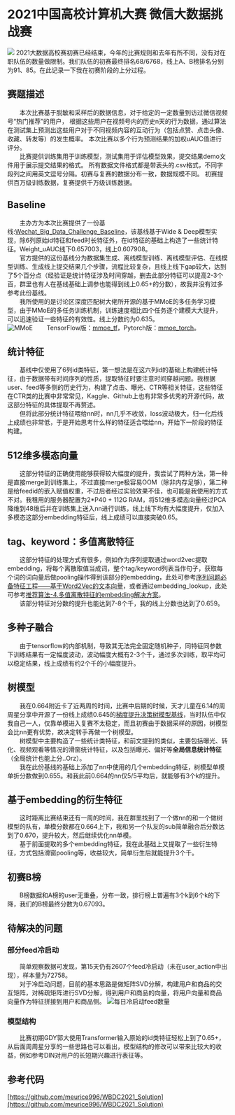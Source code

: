 # 2021中国高校计算机大赛 微信大数据挑战赛

![](https://hexo-img-meurice.oss-cn-beijing.aliyuncs.com/cover/2021wechat_algo.png)
2021大数据高校赛初赛已经结束，今年的比赛规则和去年有所不同，没有对在职队伍的数量做限制。我们队伍的初赛最终排名68/6768，线上A、B榜排名分别为91、85。在此记录一下我在初赛阶段的上分过程。

<!--more-->
## 赛题描述
　　本次比赛基于脱敏和采样后的数据信息，对于给定的一定数量到访过微信视频号“热门推荐”的用户， 根据这些用户在视频号内的历史n天的行为数据，通过算法在测试集上预测出这些用户对于不同视频内容的互动行为（包括点赞、点击头像、收藏、转发等）的发生概率。 本次比赛以多个行为预测结果的加权uAUC值进行评分。  
　　比赛提供训练集用于训练模型，测试集用于评估模型效果，提交结果demo文件用于展示提交结果的格式。 所有数据文件格式都是带表头的.csv格式，不同字段列之间用英文逗号分隔。初赛与复赛的数据分布一致，数据规模不同。 初赛提供百万级训练数据，复赛提供千万级训练数据。

## Baseline
　　主办方为本次比赛提供了一份基线:[Wechat_Big_Data_Challenge_Baseline](https://github.com/WeChat-Big-Data-Challenge-2021/WeChat_Big_Data_Challenge)，该基线基于Wide & Deep模型实现，除6列原始id特征和feed时长特征外，在id特征的基础上构造了一些统计特征。Weight_uAUC线下0.657003，线上0.607908。  
　　官方提供的这份基线分为数据集生成、离线模型训练、离线模型评估、在线模型训练、生成线上提交结果几个步骤，流程比较复杂，且线上线下gap较大，达到了5个百分点（经验证是统计特征涉及时间穿越，删去此部分特征可以提高2-3个百，群里也有人在基线基础上调参也能得到线上0.65+的分数），故我并没有过多参考此份基线。  
　　我所使用的是讨论区深度匹配树大佬所开源的基于MMoE的多任务学习模型，由于MMoE的多任务训练机制，训练速度相比四个任务逐个建模大大提升，可以迅速验证一些特征的有效性。线上分数约为0.635。  
  ![MMoE](https://hexo-img-meurice.oss-cn-beijing.aliyuncs.com/wechat_algo_stage1/MMoE.jpg)
 　　TensorFlow版：[mmoe_tf](https://github.com/zanshuxun/WeChat_Big_Data_Challenge_DeepCTR_baseline)，Pytorch版：[mmoe_torch](https://github.com/dpoqb/wechat_big_data_baseline_pytorch)。


## 统计特征
　　基线中仅使用了6列id类特征，第一想法是在这六列id的基础上构建统计特征，由于数据带有时间序列的性质，提取特征时要注意时间穿越问题。我根据user、feed等多侧的历史行为，构建了点击、曝光、CTR等相关特征，这些特征在CTR类的比赛中非常常见，Kaggle、Github上也有非常多优秀的开源代码，故这部分特征的具体提取不再赘述。  
　　但将此部分统计特征喂给nn时，nn几乎不收敛，loss波动极大，归一化后线上成绩也非常低，于是开始思考什么样的特征适合喂给nn，开始下一阶段的特征构建。

## 512维多模态向量
　　这部分特征的正确使用能够获得较大幅度的提升，我尝试了两种方法，第一种是直接merge到训练集上，不过直接merge极容易OOM（除非内存足够），第二种是给feedid的嵌入赋值权重，不过后者经过实验效果不佳，也可能是我使用的方式不对。我租用的服务器配置为2\*P40 + 112G RAM，将512维多模态向量经过PCA降维到48维后并在训练集上送入nn进行训练，线上线下均有大幅度提升，仅加入多模态这部分embedding特征后，线上成绩可以直接突破0.65。

## tag、keyword：多值离散特征
　　这部分特征的处理方式有很多，例如作为序列提取通过word2vec提取embedding，将每个离散取值当成词，整个tag/keyword列表当作句子，获取每个词的词向量后做pooling操作得到该部分的embedding，此处可参考[序列问题必备特征工程——基于Word2Vec的文本向量](https://mp.weixin.qq.com/s?__biz=Mzk0NDE5Nzg1Ng==&mid=2247496721&idx=1&sn=c7fab106254f555cbea64e8464c84074&chksm=c32aed9ef45d64887f23606031d052c3fdce868b975644ca62db52bfd70185d4ddd212f0364f&mpshare=1&scene=23&srcid=0701JaeEB4Z1IDrtYDj3zaDK&sharer_sharetime=1625107770080&sharer_shareid=8c3bd21461ee94c3d6cc62dff5de10ac#rd)，或者通过embedding_lookup，此处可参考[推荐算法-4.多值离散特征的embedding解决方案](https://zhuanlan.zhihu.com/p/149014347)。  
　　该部分特征对分数的提升也能达到7-8个千，我的线上分数也达到了0.659。


## 多种子融合
　　由于tensorflow的内部机制，导致其无法完全固定随机种子，同特征同参数下训练结果有一定幅度波动，波动幅度大概有2-3个千，通过多次训练，取平均可以稳定结果，线上成绩有约2个千的小幅度提升。


## 树模型
　　我在0.664附近卡了近两周的时间，比赛中后期的时候，天才儿童在6.14的周周星分享中开源了一份线上成绩0.645的[梯度提升决策树模型基线](https://developers.weixin.qq.com/community/minihome/article/doc/0006467d05427892b94c341aa56813)，当时队伍中仅我自己一人，仅靠单模进入复赛不太稳定，而且初赛由于数据采样的原因，树模型会比nn更有优势，故决定转手再做一个树模型。  
　　树模型中主要构造了一些统计类特征，和前文提到的类似，主要包括曝光、转化、视频观看等情况的滑窗统计特征，以及包括曝光、偏好等**全局信息统计特征**（全局统计也能上分..Orz）。  
　　我在此份基线的基础上添加了nn中使用的几个embedding特征，树模型单模单折分数做到0.655。和我此前0.664的nn仅5/5平均后，就能够有3个k的提升。

## 基于embedding的衍生特征
　　这时距离比赛结束还有一周的时间，我在群里找到了一个做nn的和一个做树模型的队有，单模分数都在0.664上下，我和另一个队友的sub简单融合后分数达到了0.670，提升较大，然后继续优化nn单模。  
　　基于前面提取的多个embedding特征，我在此基础上又提取了一些衍生特征，方式包括滑窗pooling等，收益较大，简单衍生后就能提升3个千。

## 初赛B榜
　　B榜数据和A榜的user无重叠，分布一致，排行榜上普遍有3个k到6个k的下降，我们的B榜最终分数为0.67093。

## 待解决的问题
### 部分feed冷启动 
　　简单观察数据可发现，第15天仍有2607个feed冷启动（未在user_action中出现），样本量为72758。  
　　对于冷启动问题，目前的基本思路是做矩阵SVD分解，构建用户和商品的交互矩阵，对稀疏矩阵进行SVD分解，得到用户和商品的向量，将用户向量和商品向量作为特征拼接到用户和商品侧。
![每日冷启动feed数量](https://hexo-img-meurice.oss-cn-beijing.aliyuncs.com/wechat_algo_stage1/feed%E5%86%B7%E5%90%AF%E5%8A%A8)

### 模型结构
　　比赛初期GDY郭大使用Transformer输入原始的id类特征轻松上到了0.65+，从后面周周星分享的一些思路也可以看出，模型结构的修改可以带来比较大的收益，例如参考DIN对用户的长短期兴趣进行表征等。

## 参考代码
[https://github.com/meurice996/WBDC2021_Solution](https://github.com/meurice996/WBDC2021_Solution)
